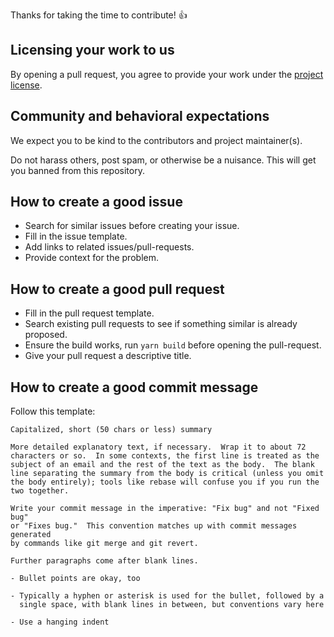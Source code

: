 Thanks for taking the time to contribute! :+1:

## Licensing your work to us

By opening a pull request, you agree to provide your work under the [project license](https://github.com/RoostingGeese/git-gosling/blob/main/LICENSE.md).

## Community and behavioral expectations

We expect you to be kind to the contributors and project maintainer(s).

Do not harass others, post spam, or otherwise be a nuisance.
This will get you banned from this repository.

## How to create a good issue

- Search for similar issues before creating your issue.
- Fill in the issue template.
- Add links to related issues/pull-requests.
- Provide context for the problem.

## How to create a good pull request

- Fill in the pull request template.
- Search existing pull requests to see if something similar is already proposed.
- Ensure the build works, run `yarn build` before opening the pull-request.
- Give your pull request a descriptive title.

## How to create a good commit message

Follow this template:

<!-- The commit template is lifted from https://github.com/progit/progit2/blob/master/book/05-distributed-git/sections/contributing.asc -->
<!-- Thank you Tim Pope and ProGit2 for this template! -->

```
Capitalized, short (50 chars or less) summary

More detailed explanatory text, if necessary.  Wrap it to about 72
characters or so.  In some contexts, the first line is treated as the
subject of an email and the rest of the text as the body.  The blank
line separating the summary from the body is critical (unless you omit
the body entirely); tools like rebase will confuse you if you run the
two together.

Write your commit message in the imperative: "Fix bug" and not "Fixed bug"
or "Fixes bug."  This convention matches up with commit messages generated
by commands like git merge and git revert.

Further paragraphs come after blank lines.

- Bullet points are okay, too

- Typically a hyphen or asterisk is used for the bullet, followed by a
  single space, with blank lines in between, but conventions vary here

- Use a hanging indent
```
